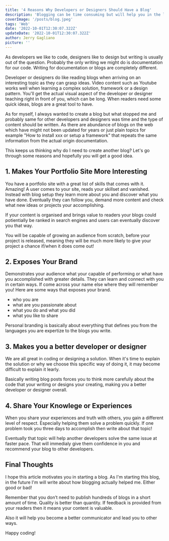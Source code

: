 ```yaml
---
title: '4 Reasons Why Developers or Designers Should Have a Blog'
description: 'Blogging can be time consuming but will help you in the long run.'
coverImage: '/posts/blog.jpeg'
tags: 'Web'
date: '2022-10-01T12:30:07.322Z'
updateDate: '2022-10-01T12:30:07.322Z'
author: Jerry Gagliano
picture: ''
---
```


As developers we like to code, designers like to design but writing is usually out of the question. Probably the only writing we might do is documentation for our code. Writing for documentation or blogs are completely different.

Developer or designers do like reading blogs when arriving on an interesting topic as they can grasp ideas. Video content such as Youtube works well when learning a complex solution, framework or a design pattern. You'll get the actual visual aspect of the developer or designer teaching right in front of you, which can be long. When readers need some quick ideas, blogs are a great tool to have.

As for myself, I always wanted to create a blog but what stopped me and probably same for other developers and designers was time and the type of content should be written. As there are abundance of blogs on the web which have might not been updated for years or just plain topics for example "How to install xxx or setup a framework" that repeats the same information from the actual origin documentation. 

This keeps us thinking why do I need to create another blog? Let's go through some reasons and hopefully you will get a good idea.

## 1. Makes Your Portfolio Site More Interesting

You have a portfolio site with a great list of skills that comes with it. Amazing! A user comes to your site, reads your skillset and vanished. Instead with blog setup they learn more about you and discover what you have done. Eventually they can follow you, demand more content and check what new ideas or projects your accomplishing. 

If your content is organised and brings value to readers your blogs could potientially be ranked in search engines and users can eventually discover you that way.

You will be capable of growing an audience from scratch, before your project is released, meaning they will be much more likely to give your project a chance if/when it does come out!


## 2. Exposes Your Brand

Demonstrates your audience what your capable of performing or what have you accomplished with greater details. They can learn and connect with you in certain ways. If come across your name else where they will remember you! Here are some ways that exposes your brand.

 - who you are
 - what are you passionate about 
 - what you do and what you did
 - what you like to share

 Personal branding is basically about everything that defines you from the languages you are expertize to the blogs you write.

## 3. Makes you a better developer or designer

We are all great in coding or designing a solution. When it's time to explain the solution or why we choose this specific way of doing it, it may become difficult to explain it learly.

Basically writing blog posts forces you to think more carefully about the code that your writing or designs your creating, making you a better developer or designer overall.

## 4. Share Your Knowlege or Experiences

When you share your experiences and truth with others, you gain a different level of respect. Especially helping them solve a problem quickly. If one problem took you three days to accomplish then write about that topic!

Eventually that topic will help another developers solve the same issue at faster pace. That will immedialy give them confidence in you and recommend your blog to other developers.

## Final Thoughts

I hope this article motivates you in starting a blog. As I'm starting this blog, in the future I'm will write about how blogging actually helped me. Either good or bad!

Remember that you don’t need to publish hundreds of blogs in a short amount of time. Quality is better than quantity. If feedback is provided from your readers then it means your content is valuable. 

Also it will help you become a better communicator and lead you to other ways.

Happy coding!

<!-- ```
var add2 = function(number) {
  return number + 2;
}
``` -->
